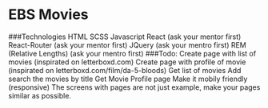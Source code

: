 # EBS Movies
###Technologies
HTML
SCSS
Javascript
React (ask your mentor first)
React-Router (ask your mentor first)
JQuery (ask your mentro first)
REM (Relative Lengths) (ask your mentro first)
###Todo:
Create page with list of movies (inspirated on letterboxd.com)
Create page with profile of movie (inspirated on letterboxd.com/film/da-5-bloods)
Get list of movies
Add search the movies by title
Get Movie Profile page
Make it mobily friendly (responsive)
The screens with pages are not just example, make your pages similar as possible.
